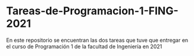 # Tareas-de-Programacion-1-FING-2021

En este repositorio se encuentran las dos tareas que tuve que entregar en el curso de Programación 1 de la facultad de Ingeniería en 2021
